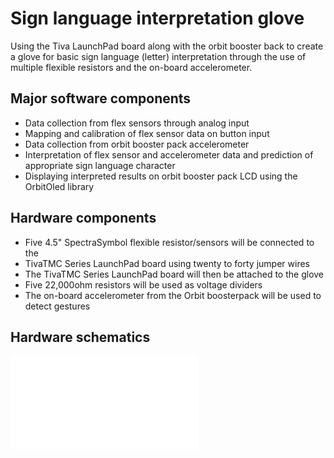 # Sign language interpretation glove
Using the Tiva LaunchPad board along with the orbit booster back to create a glove for basic sign language (letter) interpretation through the use of multiple flexible resistors and the on-board accelerometer.

## Major software components
- Data collection from flex sensors through analog input
- Mapping and calibration of flex sensor data on button input
- Data collection from orbit booster pack accelerometer
- Interpretation of flex sensor and accelerometer data and prediction of appropriate sign language character
- Displaying interpreted results on orbit booster pack LCD using the OrbitOled library

## Hardware components
- Five 4.5" SpectraSymbol flexible resistor/sensors will be connected to the
- TivaTMC Series LaunchPad board using twenty to forty jumper wires
- The TivaTMC Series LaunchPad board will then be attached to the glove
- Five 22,000ohm resistors will be used as voltage dividers
- The on-board accelerometer from the Orbit boosterpack will be used to detect gestures

## Hardware schematics
![Hardware schematics](Hardware_Schematics.pdf)
